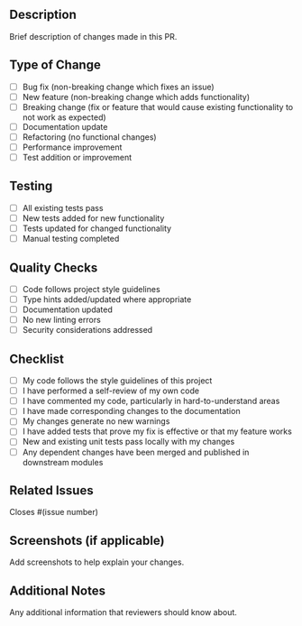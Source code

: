 ## Description
Brief description of changes made in this PR.

## Type of Change
- [ ] Bug fix (non-breaking change which fixes an issue)
- [ ] New feature (non-breaking change which adds functionality)
- [ ] Breaking change (fix or feature that would cause existing functionality to not work as expected)
- [ ] Documentation update
- [ ] Refactoring (no functional changes)
- [ ] Performance improvement
- [ ] Test addition or improvement

## Testing
- [ ] All existing tests pass
- [ ] New tests added for new functionality
- [ ] Tests updated for changed functionality
- [ ] Manual testing completed

## Quality Checks
- [ ] Code follows project style guidelines
- [ ] Type hints added/updated where appropriate
- [ ] Documentation updated
- [ ] No new linting errors
- [ ] Security considerations addressed

## Checklist
- [ ] My code follows the style guidelines of this project
- [ ] I have performed a self-review of my own code
- [ ] I have commented my code, particularly in hard-to-understand areas
- [ ] I have made corresponding changes to the documentation
- [ ] My changes generate no new warnings
- [ ] I have added tests that prove my fix is effective or that my feature works
- [ ] New and existing unit tests pass locally with my changes
- [ ] Any dependent changes have been merged and published in downstream modules

## Related Issues
Closes #(issue number)

## Screenshots (if applicable)
Add screenshots to help explain your changes.

## Additional Notes
Any additional information that reviewers should know about.

